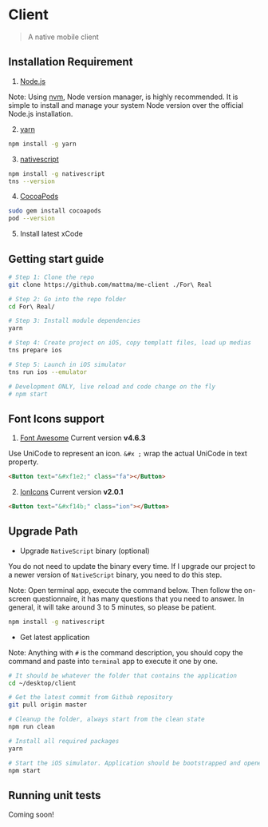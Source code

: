 # Client

> A native mobile client

## Installation Requirement

1. [Node.js](https://nodejs.org/en/download/)

Note: Using [nvm](https://github.com/creationix/nvm), Node version manager, is highly recommended.
It is simple to install and manage your system Node version over the official Node.js installation.

2. [yarn](https://github.com/yarnpkg/yarn)

```bash
npm install -g yarn
```

3. [nativescript](https://github.com/NativeScript/NativeScript)

```bash
npm install -g nativescript
tns --version
```

4. [CocoaPods](https://docs.nativescript.org/plugins/cocoapods)

```bash
sudo gem install cocoapods
pod --version
```

5. Install latest xCode

## Getting start guide

```bash
# Step 1: Clone the repo
git clone https://github.com/mattma/me-client ./For\ Real

# Step 2: Go into the repo folder
cd For\ Real/

# Step 3: Install module dependencies
yarn

# Step 4: Create project on iOS, copy templatt files, load up medias
tns prepare ios

# Step 5: Launch in iOS simulator
tns run ios --emulator

# Development ONLY, live reload and code change on the fly
# npm start
```

## Font Icons support

1. [Font Awesome](http://fontawesome.io/icons/) Current version **v4.6.3**

Use UniCode to represent an icon. `&#x ;` wrap the actual UniCode in text property.

```html
<Button text="&#xf1e2;" class="fa"></Button>
```

2. [IonIcons](http://ionicons.com/) Current version **v2.0.1**

```html
<Button text="&#xf14b;" class="ion"></Button>
```

## Upgrade Path

- Upgrade `NativeScript` binary (optional)

You do not need to update the binary every time. If I upgrade our project to a newer version of `NativeScript` binary, you need to do this step.

Note: Open terminal app, execute the command below. Then follow the on-screen questionnaire, it has many questions that you need to answer. In general, it will take around 3 to 5 minutes, so please be patient.

```bash
npm install -g nativescript
```

- Get latest application

Note: Anything with `#` is the command description, you should copy the command and paste into `terminal` app to execute it one by one.

```bash
# It should be whatever the folder that contains the application
cd ~/desktop/client

# Get the latest commit from Github repository
git pull origin master

# Cleanup the folder, always start from the clean state
npm run clean

# Install all required packages
yarn

# Start the iOS simulator. Application should be bootstrapped and opened in your iOS simulator
npm start
```

## Running unit tests

Coming soon!
